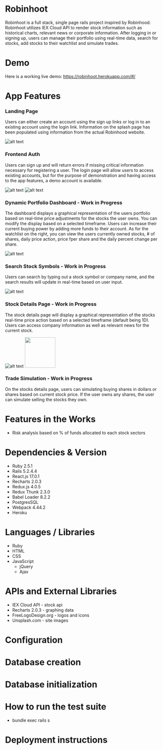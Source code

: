 # Robinhoot
Robinhoot is a full stack, single page rails project inspired by Robinhood. Robinhoot utilizes IEX Cloud API to render stock information such as historical charts, relevant news or corporate information. After logging in or signing up, users can manage their portfolio using real-time data, search for stocks, add stocks to their watchlist and simulate trades.

# Demo
Here is a working live demo: https://robinhoot.herokuapp.com/#/

# App Features
### Landing Page
Users can either create an account using the sign up links or log in to an existing account using the login link. Information on the splash page has been populated using information from the actual Robinhood website.

![alt text](https://github.com/jamhanpar/Robinhoot/blob/main/0.%20Features/landing_page.png?raw=true)

### Frontend Auth
Users can sign up and will return errors if missing critical information necessary for registering a user. The login page will allow users to access existing accounts, but for the purpose of demonstration and having access to the app features, a demo account is available.

![alt text](https://github.com/jamhanpar/Robinhoot/blob/main/0.%20Features/frontend_auth.PNG?raw=true)
![alt text](https://github.com/jamhanpar/Robinhoot/blob/main/0.%20Features/frontend_auth_signup.PNG?raw=true)

### Dynamic Portfolio Dashboard - Work in Progress
The dashboard displays a graphical representation of the users portfolio based on real-time price adjustments for the stocks the user owns. You can modify the display based on a selected timeframe. Users can increase their current buying power by adding more funds to their account. As for the watchlist on the right, you can view the users currently owned stocks, # of shares, daily price action, price fper share and the daily percent change per share.

![alt text](https://github.com/jamhanpar/Robinhoot/blob/main/0.%20Features/dyanmic_portfolio_dashboard.PNG?raw=true)

### Search Stock Symbols - Work in Progress
Users can search by typing out a stock symbol or company name, and the search results will update in real-time based on user input.

![alt text](https://github.com/jamhanpar/Robinhoot/blob/main/0.%20Features/search_stock_symbols.PNG?raw=true)

### Stock Details Page - Work in Progress
The stock details page will display a graphical representation of the stocks real-time price action based on a selected timeframe (default being 1D). Users can access company information as well as relevant news for the current stock.

![alt text](https://github.com/jamhanpar/Robinhoot/blob/main/0.%20Features/stock_details_page.PNG?raw=true)
<img width="100px" src="https://github.com/jamhanpar/Robinhoot/blob/main/0.%20Features/stock_details_page.PNG?raw=true">

### Trade Simulation - Work in Progress
On the stocks details page, users can simulating buying shares in dollars or shares based on current stock price. If the user owns any shares, the user can simulate selling the stocks they own.

# Features in the Works
* Risk analysis based on % of funds allocated to each stock sectors 

# Dependencies & Version
* Ruby 2.5.1
* Rails 5.2.4.4
* React.js 17.0.1
* Recharts 2.0.3
* Redux.js 4.0.5
* Redux Thunk 2.3.0
* Babel Loader 8.2.2
* PostgresSQL
* Webpack 4.44.2
* Heroku

# Languages / Libraries
* Ruby
* HTML
* CSS
* JavaScript
     * jQuery 
     * Ajax

# APIs and External Libraries
* IEX Cloud API - stock api
* Recharts 2.0.3 - graphing data
* FreeLogoDesign.org - logos and icons
* Unsplash.com - site images

# Configuration

# Database creation

# Database initialization

# How to run the test suite
- bundle exec rails s

# Deployment instructions
